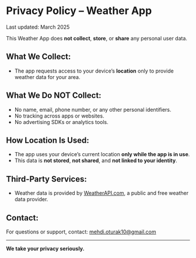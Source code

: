 # Privacy Policy – Weather App

Last updated: March 2025

This Weather App does **not collect**, **store**, or **share** any personal user data.

## What We Collect:
- The app requests access to your device’s **location** only to provide weather data for your area.

## What We Do NOT Collect:
- No name, email, phone number, or any other personal identifiers.
- No tracking across apps or websites.
- No advertising SDKs or analytics tools.

## How Location Is Used:
- The app uses your device’s current location **only while the app is in use**.
- This data is **not stored**, **not shared**, and **not linked to your identity**.

## Third-Party Services:
- Weather data is provided by [WeatherAPI.com](https://weatherapi.com), a public and free weather data provider.

## Contact:
For questions or support, contact: mehdi.oturak10@gmail.com

---

**We take your privacy seriously.**
